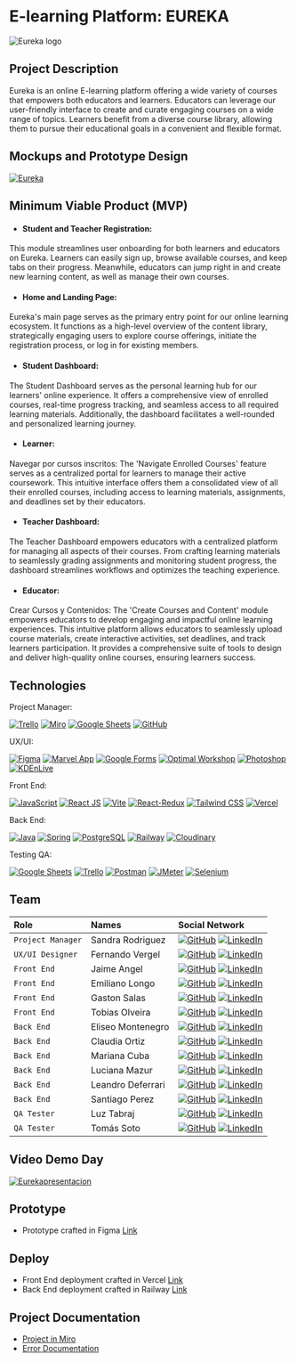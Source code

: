 # E-learning Platform: EUREKA


![Eureka logo](https://github.com/nemgf/Portfolio/assets/146204093/ce0b9b56-c806-48da-a0b5-281d093f3a5f)

## Project Description

Eureka is an online E-learning platform offering a wide variety of courses that empowers both educators and learners. Educators can leverage our user-friendly interface to create and curate engaging courses on a wide range of topics. Learners benefit from a diverse course library, allowing them to pursue their educational goals in a convenient and flexible format.


## Mockups and Prototype Design

[![Eureka](https://github.com/nemgf/Portfolio/assets/146204093/b5bfc0e3-e573-4be2-9e1f-e2f4d242115d)](https://www.nemgf.com/wp-content/uploads/2024/06/Eurekaclip-english.mp4)
## Minimum Viable Product (MVP)
 - #### Student and Teacher Registration: 
  This module streamlines user onboarding for both learners and educators on Eureka. Learners can easily sign up, browse available courses, and keep tabs on their progress. Meanwhile, educators can jump right in and create new learning content, as well as manage their own courses.
 - #### Home and Landing Page: 
  Eureka's main page serves as the primary entry point for our online learning ecosystem. It functions as a high-level overview of the content library, strategically engaging users to explore course offerings, initiate the registration process, or log in for existing members.
 - #### Student Dashboard: 
  The Student Dashboard serves as the personal learning hub for our learners' online experience. It offers a comprehensive view of enrolled courses, real-time progress tracking, and seamless access to all required learning materials. Additionally, the dashboard facilitates a well-rounded and personalized learning journey.
  - #### Learner: 
  Navegar por cursos inscritos: The 'Navigate Enrolled Courses' feature serves as a centralized portal for learners to manage their active coursework. This intuitive interface offers them a consolidated view of all their enrolled courses, including access to learning materials, assignments, and deadlines set by their educators.
  - #### Teacher Dashboard: 
  The Teacher Dashboard empowers educators with a centralized platform for managing all aspects of their courses. From crafting learning materials to seamlessly grading assignments and monitoring student progress, the dashboard streamlines workflows and optimizes the teaching experience.
  - #### Educator: 
  Crear Cursos y Contenidos: The 'Create Courses and Content' module empowers educators to develop engaging and impactful online learning experiences. This intuitive platform allows educators to seamlessly upload course materials, create interactive activities, set deadlines, and track learners participation. It provides a comprehensive suite of tools to design and deliver high-quality online courses, ensuring learners success.





## Technologies

Project Manager:

[![Trello](https://img.shields.io/badge/Trello-Project_Management-blue)](https://trello.com/)
[![Miro](https://img.shields.io/badge/Miro-Team_Boards-lightgrey.svg)](https://miro.com/es/)
[![Google Sheets](https://img.shields.io/badge/Google_Sheets-Deploy-green)](https://www.google.com/sheets/about/)
[![GitHub](https://img.shields.io/badge/GitHub-Version_Control-orange.svg)](https://github.com/)

UX/UI:

[![Figma](https://img.shields.io/badge/Figma-Design-orange)](https://www.figma.com/design/9Pqwgz3rr1Rtk47jgk8ive/Eureka?node-id=0-1&t=Rodia6tKdo6d4W3U-1)
[![Marvel App](https://img.shields.io/badge/Marvel_App-Prototyping-green)](https://marvelapp.com/)
[![Google Forms](https://img.shields.io/badge/Google_Forms-Surveys-yellow)](https://www.google.com/forms)
[![Optimal Workshop](https://img.shields.io/badge/Optimal_Workshop-Product_Development-blue)](https://www.optimalworkshop.com/)
[![Photoshop](https://img.shields.io/badge/Photoshop-Img_Editor-lightgrey)](https://www.adobe.com/products/photoshop.html)
[![KDEnLive](https://img.shields.io/badge/KDEnLive-Video_Editor-yellow)](https://kdenlive.org/)

Front End:

[![JavaScript](https://img.shields.io/badge/JavaScript-Scripting-yellow)](https://developer.mozilla.org/en-US/docs/Web/JavaScript)
[![React JS](https://img.shields.io/badge/React_JS-Library-blue)](https://reactjs.org/)
[![Vite](https://img.shields.io/badge/Vite-Bundler-green)](https://vitejs.dev/)
[![React-Redux](https://img.shields.io/badge/React_Redux-Global_Var-blue)](https://developer.mozilla.org/en-US/docs/Web/CSS)
[![Tailwind CSS](https://img.shields.io/badge/Tailwind_CSS-Utility_Framework-blue)](https://tailwindcss.com/)
[![Vercel](https://img.shields.io/badge/Vercel-Deploy-green)](https://vercel.com/)

Back End:

[![Java](https://img.shields.io/badge/Java-Scripting-yellow)](https://docs.oracle.com/en/java/)
[![Spring](https://img.shields.io/badge/Spring-Framework-green)](https://spring.io/)
[![PostgreSQL](https://img.shields.io/badge/PostgreSQL-Database-blue.svg)](https://www.postgresql.org/)
[![Railway](https://img.shields.io/badge/Railway-Deploy-lightgrey)](https://railway.app/)
[![Cloudinary](https://img.shields.io/badge/Cloudinary-Img_Storage-blue.svg)](https://cloudinary.com/)

Testing QA:

[![Google Sheets](https://img.shields.io/badge/Google_Sheets-Deploy-lightgrey)](https://www.google.com/sheets/about/)
[![Trello](https://img.shields.io/badge/Trello-Project_Management-blue)](https://trello.com/)
[![Postman](https://img.shields.io/badge/Postman-API_Platform-green.svg)](https://www.postman.com/)
[![JMeter](https://img.shields.io/badge/JMeter-Performance_Test-yellow.svg)](https://jmeter.apache.org/)
[![Selenium](https://img.shields.io/badge/Selenium-Automates_Browsers-orange.svg)](https://www.selenium.dev/)



## Team

| Role              | Names                     | Social Network                                                                                                                    |
| :---------------- | :-----------------------  | :-------------------------------------------------------------------------------------------------------------------------------- |
| `Project Manager` | Sandra Rodriguez           | [![GitHub](https://img.shields.io/badge/GitHub-Perfil-lightgrey)](https://github.com/sandris192024) [![LinkedIn](https://img.shields.io/badge/LinkedIn-Perfil-deepskyblue)](https://www.linkedin.com/in/sandra-rodriguez-133687275/)                 |
| `UX/UI Designer`  | Fernando Vergel          | [![GitHub](https://img.shields.io/badge/GitHub-Perfil-lightgrey)](https://github.com/nemgf) [![LinkedIn](https://img.shields.io/badge/LinkedIn-Perfil-deepskyblue)](https://www.linkedin.com/in/fernandovergel/)            | [![Notion](https://img.shields.io/badge/-Portfolio-black?style=flat&logo=notion)](https://nemgf.notion.site/Fernando-Vergel-47d3f9dee2ab419aba7d9d1a186f686d)             |
| `Front End`       | Jaime Angel               | [![GitHub](https://img.shields.io/badge/GitHub-Perfil-lightgrey)](https://github.com/Jaimeangel/) [![LinkedIn](https://img.shields.io/badge/LinkedIn-Perfil-deepskyblue)](https://www.linkedin.com/in/jaimeangeldev/)           |
| `Front End`       | Emiliano Longo          | [![GitHub](https://img.shields.io/badge/GitHub-Perfil-lightgrey)](https://github.com/EmiLongo) [![LinkedIn](https://img.shields.io/badge/LinkedIn-Perfil-deepskyblue)](https://www.linkedin.com/in/emilianojlongo/)      | [![Web](https://img.shields.io/badge/-Portfolio-black?style=flat)](https://emilianolongo-developer.netlify.app/)             |                         
| `Front End`       | Gaston Salas          | [![GitHub](https://img.shields.io/badge/GitHub-Perfil-lightgrey)](https://github.com/Gaston095) [![LinkedIn](https://img.shields.io/badge/LinkedIn-Perfil-deepskyblue)](https://www.linkedin.com/in/gastonsalas095/)    
| `Front End`       | Tobias Olveira          | [![GitHub](https://img.shields.io/badge/GitHub-Perfil-lightgrey)](https://github.com/Kobi96) [![LinkedIn](https://img.shields.io/badge/LinkedIn-Perfil-deepskyblue)](https://www.linkedin.com/in/tobias-olveira-52a0311b7/)                    | [![Web](https://img.shields.io/badge/-Portfolio-black?style=flat)](https://www.linkedin.com/in/tobias-olveira-52a0311b7/)             |
| `Back End`        | Eliseo Montenegro           | [![GitHub](https://img.shields.io/badge/GitHub-Perfil-lightgrey)](https://github.com/montexbjeliseo) [![LinkedIn](https://img.shields.io/badge/LinkedIn-Perfil-deepskyblue)](https://www.linkedin.com/in/eliseo-montenegro/)              |  [![Web](https://img.shields.io/badge/-Portfolio-black?style=flat)](https://montexbjeliseo.com.ar/)             |   
| `Back End`        | Claudia Ortiz            | [![GitHub](https://img.shields.io/badge/GitHub-Perfil-lightgrey)](https://github.com/Ninakiau) [![LinkedIn](https://img.shields.io/badge/LinkedIn-Perfil-deepskyblue)](https://www.linkedin.com/in/claudia-ortiz-backend/)               | 
| `Back End`        | Mariana Cuba           | [![GitHub](https://img.shields.io/badge/GitHub-Perfil-lightgrey)](https://github.com/mariana-cuba/) [![LinkedIn](https://img.shields.io/badge/LinkedIn-Perfil-deepskyblue)](https://www.linkedin.com/in/mariana-cuba-72a901258/)              |  
| `Back End`        | Luciana Mazur            | [![GitHub](https://img.shields.io/badge/GitHub-Perfil-lightgrey)](https://github.com/LucianaMazur) [![LinkedIn](https://img.shields.io/badge/LinkedIn-Perfil-deepskyblue)](https://www.linkedin.com/in/lucianamazur/)               | 
| `Back End`        | Leandro Deferrari          | [![GitHub](https://img.shields.io/badge/GitHub-Perfil-lightgrey)](https://github.com/leandrodeferrari) [![LinkedIn](https://img.shields.io/badge/LinkedIn-Perfil-deepskyblue)](https://www.linkedin.com/in/leandrodeferrari)              | [![Web](https://img.shields.io/badge/-Portfolio-black?style=flat)](https://leandro-deferrari-arevalo.web.app/)             |    
| `Back End`        | Santiago Perez            | [![GitHub](https://img.shields.io/badge/GitHub-Perfil-lightgrey)](https://github.com/SantiagoPerezKay) [![LinkedIn](https://img.shields.io/badge/LinkedIn-Perfil-deepskyblue)](https://www.linkedin.com/in/santiago-perez-kay-636277268/)               |
| `QA Tester`       | Luz Tabraj    | [![GitHub](https://img.shields.io/badge/GitHub-Perfil-lightgrey)](https://github.com/luz-tabraj/) [![LinkedIn](https://img.shields.io/badge/LinkedIn-Perfil-deepskyblue)](https://www.linkedin.com/in/luz-tabraj/)
| `QA Tester`       | Tomás Soto    | [![GitHub](https://img.shields.io/badge/GitHub-Perfil-lightgrey)](https://github.com/TomasSoto/) [![LinkedIn](https://img.shields.io/badge/LinkedIn-Perfil-deepskyblue)](https://www.linkedin.com/in/tom%C3%A1s-soto-038709267/)


## Video Demo Day

[![Eurekapresentacion](https://github.com/nemgf/Portfolio/assets/146204093/1899da50-5525-43a1-b670-77aca9ba87f2)](https://www.nemgf.com/wp-content/uploads/2024/06/Eureka-presentation.mp4)

## Prototype

 - Prototype crafted in Figma [Link]()


## Deploy

 - Front End deployment crafted in Vercel [Link](https://s14-11-m-java-e5su.vercel.app/) 
 - Back End deployment crafted in Railway [Link]()

## Project Documentation
 - [Project in Miro](https://miro.com/app/board/uXjVKby_wLs=/)
 - [Error Documentation]()
